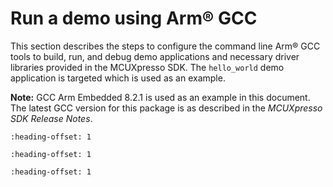 # Run a demo using Arm® GCC

This section describes the steps to configure the command line Arm® GCC tools to build, run, and debug demo applications and necessary driver libraries provided in the MCUXpresso SDK. The `hello_world` demo application is targeted which is used as an example.

**Note:** GCC Arm Embedded 8.2.1 is used as an example in this document. The latest GCC version for this package is as described in the *MCUXpresso SDK Release Notes*.


```{include} ../topics/set_up_toolchain.md
:heading-offset: 1
```

```{include} ../topics/build_an_example_application_002.md
:heading-offset: 1
```

```{include} ../topics/run_an_example_application_001.md
:heading-offset: 1
```

